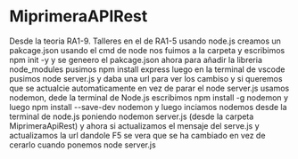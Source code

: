 # MiprimeraAPIRest

Desde la teoria RA1-9. Talleres en el de RA1-5 usando node.js creamos un pakcage.json usando el cmd de node nos fuimos a la carpeta y escribimos npm init -y y se geneero el pakcage.json ahora para añadir la libreria node_modules pusimos npm install express
luego en la terminal de vscode pusimos node server.js y daba una url para ver los cambiso y si queremos que se actualcie automaticamente en vez de parar el node server.js usamos nodemon, dede la terminal de Node.js escribimos npm install -g nodemon y luego npm install --save-dev nodemon y luego inciamos nodemos desde la terminal de node.js poniendo nodemon server.js (desde la carpeta MiprimeraApiRest) y ahora si actualizamos el mensaje del serve.js y actualizamos la url dandole F5 se vera que se ha cambiado en vez de cerarlo cuando ponemos node server.js
